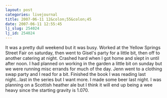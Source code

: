 ```yaml
---
layout: post
categories: livejournal
title: 2007-06-11 12&colon;55&colon;45
date: 2007-06-11 12:55:45
lj_slug: 254024
lj_id: 254024
---
```

It was a pretty dull weekend but it was busy. Worked at the Yellow Springs Street Fair on saturday, then went to Gisel's party for a little bit, then off to another catering at night. Crashed hard when I got home and slept in until after noon. I had planned on working in the garden a little bit on sunday but we were running misc errands for much of the day. Jenn went to a clothing swap party and I read for a bit. Finished the book I was reading last night...last in the series but I want more. I made some beer last night. I was planning on a Scottish heather ale but I think it will end up being a wee heavy since the starting gravity is 1.070.
